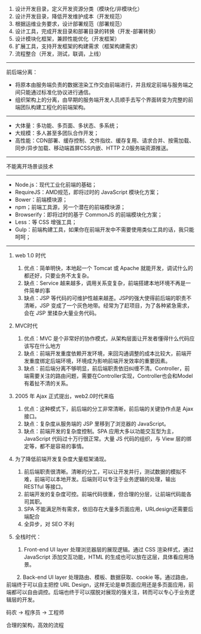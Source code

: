 1. 设计开发目录，定义开发资源分类（模块化/非模块化）
2. 设计开发目录，降低开发维护成本（开发规范）
3. 根据运维业务要求，设计部署规范（部署规范）
4. 设计工具，完成开发目录和部署目录的转换（开发-部署转换）
5. 设计模块化框架，兼顾性能优化（开发框架）
6. 扩展工具，支持开发框架的构建需求（框架构建需求）
7. 流程整合（开发，测试，联调，上线） 

----------

前后端分离：

* 将原本由服务端负责的数据渲染工作交由前端进行，并且规定前端与服务端之间只能通过标准化协议进行通信。
* 组织架构上的分离，由早期的服务端开发人员顺手去写个界面转变为完整的前端团队构建工程化的前端架构。

----------

* 大体量：多功能、多页面、多状态、多系统；
* 大规模：多人甚至多团队合作开发；
* 高性能：CDN部署、缓存控制、文件指纹、缓存复用、请求合并、按需加载、同步/异步加载、移动端首屏CSS内嵌、HTTP 2.0服务端资源推送。


----------

不能离开场景谈技术

----------

* Node.js：现代工业化前端的基础；
* RequireJS：AMD规范，即将过时的 JavaScript 模块化方案；
* Bower：前端模块源；
* npm；前端工具源，另一个潜在的前端模块源；
* Browserify：即将过时的基于 CommonJS 的前端模块化方案；
* Less：等 CSS 增强工具；
* Gulp：前端构建工具，如果你在前端开发中不需要使用类似工具的话，我只能呵呵；


----------

1. web 1.0 时代
	1. 优点：简单明快，本地起一个 Tomcat 或 Apache 就能开发，调试什么的都还好，只要业务不太复杂。
	2. 缺点：Service 越来越多，调用关系变复杂，前端搭建本地环境不再是一件简单的事
	3. 缺点：JSP 等代码的可维护性越来越差。JSP的强大使得前后端的职责不清晰，JSP 变成了一个灰色地带。经常为了赶项目，为了各种紧急需求，会在 JSP 里揉杂大量业务代码。

2. MVC时代
	1. 优点：MVC 是个非常好的协作模式，从架构层面让开发者懂得什么代码应该写在什么地方
	2. 缺点：前端开发重度依赖开发环境，来回沟通调整的成本比较大，前端开发重度绑定后端环境，环境成为影响前端开发效率的重要因素。
	3. 缺点：前后端分离不够明显，前后端职责依旧纠缠不清。Controller，前端需要关注的路由问题，需要在Controller实现，Controller也会和Model有着扯不清的关系。

3. 2005 年 Ajax 正式提出，web2.0时代来临
	1. 优点：这种模式下，前后端的分工非常清晰，前后端的关键协作点是 Ajax 接口。
	2. 缺点：复杂度从服务端的 JSP 里移到了浏览器的 JavaScript。
	3. 缺点：前端开发的复杂度控制。SPA 应用大多以功能交互型为主，JavaScript 代码过十万行很正常。大量 JS 代码的组织，与 View 层的绑定等，都不是容易的事情。

4. 为了降低前端开发复杂度大量框架涌现。
	1. 前后端职责很清晰。清晰的分工，可以让开发并行，测试数据的模拟不难，前端可以本地开发。后端则可以专注于业务逻辑的处理，输出 RESTful 等接口。
	2. 前端开发的复杂度可控。前端代码很重，但合理的分层，让前端代码能各司其职。
	3. SPA 不能满足所有需求，依旧存在大量多页面应用，URLdesign还需要后端配合
	4. 全异步，对 SEO 不利

5. 全栈时代：
	1. Front-end UI layer 处理浏览器层的展现逻辑。通过 CSS 渲染样式，通过 JavaScript 添加交互功能，HTML 的生成也可以放在这层，具体看应用场景。

　　2. Back-end UI layer 处理路由、模板、数据获取、cookie 等。通过路由，前端终于可以自主把控 URL Design，这样无论是单页面应用还是多页面应用，前端都可以自由调控。后端也终于可以摆脱对展现的强关注，转而可以专心于业务逻辑层的开发。


码农 -> 程序员 -> 工程师

合理的架构，高效的流程